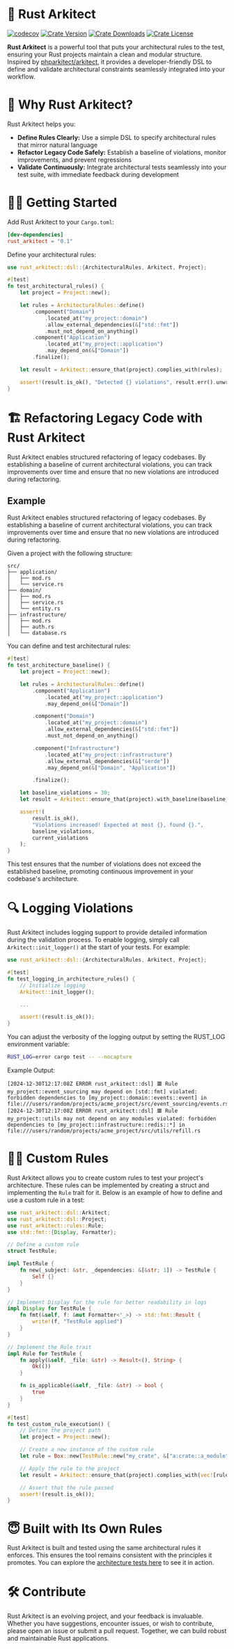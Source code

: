 # 📐 Rust Arkitect

[![codecov](https://codecov.io/github/pfazzi/rust_arkitect/graph/badge.svg?token=FVLITXKTQE)](https://codecov.io/github/pfazzi/rust_arkitect)
[![Crate Version](https://img.shields.io/crates/v/rust_arkitect.svg)](https://crates.io/crates/rust_arkitect)
[![Crate Downloads](https://img.shields.io/crates/d/rust_arkitect.svg)](https://crates.io/crates/rust_arkitect)
[![Crate License](https://img.shields.io/crates/l/rust_arkitect.svg)](https://crates.io/crates/rust_arkitect)

**Rust Arkitect** is a powerful tool that puts your architectural rules to the test, ensuring your Rust projects maintain a clean and modular structure. Inspired by [phparkitect/arkitect](https://github.com/phparkitect/arkitect), it provides a developer-friendly DSL to define and validate architectural constraints seamlessly integrated into your workflow.

# 🚀 Why Rust Arkitect?
Rust Arkitect helps you:
- **Define Rules Clearly:** Use a simple DSL to specify architectural rules that mirror natural language
- **Refactor Legacy Code Safely:** Establish a baseline of violations, monitor improvements, and prevent regressions
- **Validate Continuously:** Integrate architectural tests seamlessly into your test suite, with immediate feedback during development

# 🧑‍💻 Getting Started
Add Rust Arkitect to your `Cargo.toml`:
```toml
[dev-dependencies]
rust_arkitect = "0.1"
```
Define your architectural rules:
```rust
use rust_arkitect::dsl::{ArchitecturalRules, Arkitect, Project};

#[test]
fn test_architectural_rules() {
    let project = Project::new();

    let rules = ArchitecturalRules::define()
        .component("Domain")
            .located_at("my_project::domain")
            .allow_external_dependencies(&["std::fmt"])
            .must_not_depend_on_anything()
        .component("Application")
            .located_at("my_project::application")
            .may_depend_on(&["Domain"])
        .finalize();

    let result = Arkitect::ensure_that(project).complies_with(rules);

    assert!(result.is_ok(), "Detected {} violations", result.err().unwrap().len());
}

```

#  🏗️ Refactoring Legacy Code with Rust Arkitect

Rust Arkitect enables structured refactoring of legacy codebases. By establishing a baseline of current architectural violations, you can track improvements over time and ensure that no new violations are introduced during refactoring.

## Example
Rust Arkitect enables structured refactoring of legacy codebases. By establishing a baseline of current architectural violations, you can track improvements over time and ensure that no new violations are introduced during refactoring.

Given a project with the following structure:
```text
src/
├── application/
│   ├── mod.rs
│   └── service.rs
├── domain/
│   ├── mod.rs
│   ├── service.rs
│   └── entity.rs
├── infrastructure/
│   ├── mod.rs
│   ├── auth.rs
│   └── database.rs
```
You can define and test architectural rules:
```rust
#[test]
fn test_architecture_baseline() {
    let project = Project::new();

    let rules = ArchitecturalRules::define()
        .component("Application")
            .located_at("my_project::application")
            .may_depend_on(&["Domain"])

        .component("Domain")
            .located_at("my_project::domain")
            .allow_external_dependencies(&["std::fmt"])
            .must_not_depend_on_anything()

        .component("Infrastructure")
            .located_at("my_project::infrastructure")
            .allow_external_dependencies(&["serde"])
            .may_depend_on(&["Domain", "Application"])

        .finalize();

    let baseline_violations = 30;
    let result = Arkitect::ensure_that(project).with_baseline(baseline_violations).complies_with(rules);

    assert!(
        result.is_ok(),
        "Violations increased! Expected at most {}, found {}.",
        baseline_violations,
        current_violations
    );
}
```
This test ensures that the number of violations does not exceed the established baseline, promoting continuous improvement in your codebase's architecture.

# 🔍 Logging Violations

Rust Arkitect includes logging support to provide detailed information during the validation process.
To enable logging, simply call `Arkitect::init_logger()` at the start of your tests. For example:
```rust
use rust_arkitect::dsl::{ArchitecturalRules, Arkitect, Project};

#[test]
fn test_logging_in_architecture_rules() {
    // Initialize logging
    Arkitect::init_logger();

    ...

    assert!(result.is_ok());
}
```

You can adjust the verbosity of the logging output by setting the RUST_LOG environment variable:
```bash
RUST_LOG=error cargo test -- --nocapture
```
Example Output:
```plaintext
[2024-12-30T12:17:08Z ERROR rust_arkitect::dsl] 🟥 Rule my_project::event_sourcing may depend on [std::fmt] violated: forbidden dependencies to [my_project::domain::events::event] in file:///users/random/projects/acme_project/src/event_sourcing/events.rs
[2024-12-30T12:17:08Z ERROR rust_arkitect::dsl] 🟥 Rule my_project::utils may not depend on any modules violated: forbidden dependencies to [my_project::infrastructure::redis::*] in file:///users/random/projects/acme_project/src/utils/refill.rs
```

# 🧙‍♂️ Custom Rules
Rust Arkitect allows you to create custom rules to test your project's architecture. These rules can be implemented by creating a struct and implementing the `Rule` trait for it. Below is an example of how to define and use a custom rule in a test:

```rust
use rust_arkitect::dsl::Arkitect;
use rust_arkitect::dsl::Project;
use rust_arkitect::rules::Rule;
use std::fmt::{Display, Formatter};

// Define a custom rule
struct TestRule;

impl TestRule {
    fn new(_subject: &str, _dependencies: &[&str; 1]) -> TestRule {
        Self {}
    }
}

// Implement Display for the rule for better readability in logs
impl Display for TestRule {
    fn fmt(&self, f: &mut Formatter<'_>) -> std::fmt::Result {
        write!(f, "TestRule applied")
    }
}

// Implement the Rule trait
impl Rule for TestRule {
    fn apply(&self, _file: &str) -> Result<(), String> {
        Ok(())
    }

    fn is_applicable(&self, _file: &str) -> bool {
        true
    }
}

#[test]
fn test_custom_rule_execution() {
    // Define the project path
    let project = Project::new();

    // Create a new instance of the custom rule
    let rule = Box::new(TestRule::new("my_crate", &["a:crate::a_module"]));

    // Apply the rule to the project
    let result = Arkitect::ensure_that(project).complies_with(vec![rule]);

    // Assert that the rule passed
    assert!(result.is_ok());
}
```
# 😇 Built with Its Own Rules

Rust Arkitect is built and tested using the same architectural rules it enforces. This ensures the tool remains consistent with the principles it promotes. You can explore the [architecture tests here](tests/test_architecture.rs) to see it in action.

# 🛠️ Contribute

Rust Arkitect is an evolving project, and your feedback is invaluable. Whether you have suggestions, encounter issues, or wish to contribute, please open an issue or submit a pull request. Together, we can build robust and maintainable Rust applications.
